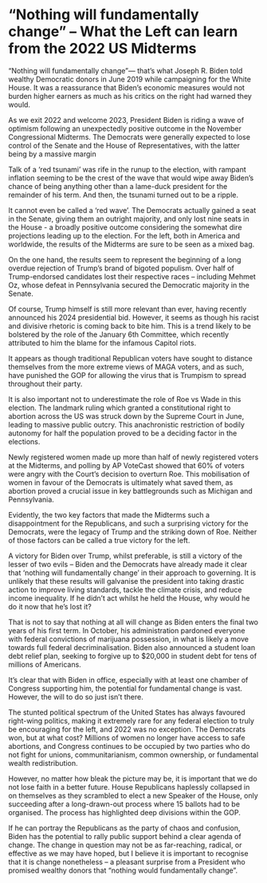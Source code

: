 # “Nothing will fundamentally change” – What the Left can learn from the 2022 US Midterms
 
“Nothing will fundamentally change”— that’s what Joseph R. Biden told wealthy Democratic donors in June 2019 while campaigning for the White House. It was a reassurance that Biden’s economic measures would not burden higher earners as much as his critics on the right had warned they would.   
 
As we exit 2022 and welcome 2023, President Biden is riding a wave of optimism following an unexpectedly positive outcome in the November Congressional Midterms. The Democrats were generally expected to lose control of the Senate and the House of Representatives, with the latter being by a massive margin  
 
Talk of a ‘red tsunami’ was rife in the runup to the election, with rampant inflation seeming to be the crest of the wave that would wipe away Biden’s chance of being anything other than a lame-duck president for the remainder of his term. And then, the tsunami turned out to be a ripple.  
 
It cannot even be called a ‘red wave’. The Democrats actually gained a seat in the Senate, giving them an outright majority, and only lost nine seats in the House - a broadly positive outcome considering the somewhat dire projections leading up to the election. For the left, both in America and worldwide, the results of the Midterms are sure to be seen as a mixed bag.  
 
On the one hand, the results seem to represent the beginning of a long overdue rejection of Trump’s brand of bigoted populism. Over half of Trump-endorsed candidates lost their respective races – including Mehmet Oz, whose defeat in Pennsylvania secured the Democratic majority in the Senate.  
 
Of course, Trump himself is still more relevant than ever, having recently announced his 2024 presidential bid. However, it seems as though his racist and divisive rhetoric is coming back to bite him. This is a trend likely to be bolstered by the role of the January 6th Committee, which recently attributed to him the blame for the infamous Capitol riots.
 
It appears as though traditional Republican voters have sought to distance themselves from the more extreme views of MAGA voters, and as such, have punished the GOP for allowing the virus that is Trumpism to spread throughout their party.  
 
It is also important not to underestimate the role of Roe vs Wade in this election. The landmark ruling which granted a constitutional right to abortion across the US was struck down by the Supreme Court in June, leading to massive public outcry. This anachronistic restriction of bodily autonomy for half the population proved to be a deciding factor in the elections.  
 
Newly registered women made up more than half of newly registered voters at the Midterms, and polling by AP VoteCast showed that 60% of voters were angry with the Court’s decision to overturn Roe. This mobilisation of women in favour of the Democrats is ultimately what saved them, as abortion proved a crucial issue in key battlegrounds such as Michigan and Pennsylvania.  
 
Evidently, the two key factors that made the Midterms such a disappointment for the Republicans, and such a surprising victory for the Democrats, were the legacy of Trump and the striking down of Roe. Neither of those factors can be called a true victory for the left.  
 
A victory for Biden over Trump, whilst preferable, is still a victory of the lesser of two evils – Biden and the Democrats have already made it clear that ‘nothing will fundamentally change’ in their approach to governing. It is unlikely that these results will galvanise the president into taking drastic action to improve living standards, tackle the climate crisis, and reduce income inequality. If he didn’t act whilst he held the House, why would he do it now that he’s lost it? 
 
That is not to say that nothing at all will change as Biden enters the final two years of his first term. In October, his administration pardoned everyone with federal convictions of marijuana possession, in what is likely a move towards full federal decriminalisation. Biden also announced a student loan debt relief plan, seeking to forgive up to \$20,000 in student debt for tens of millions of Americans.  
 
It’s clear that with Biden in office, especially with at least one chamber of Congress supporting him, the potential for fundamental change is vast. However, the will to do so just isn’t there.  
 
The stunted political spectrum of the United States has always favoured right-wing politics, making it extremely rare for any federal election to truly be encouraging for the left, and 2022 was no exception. The Democrats won, but at what cost? Millions of women no longer have access to safe abortions, and Congress continues to be occupied by two parties who do not fight for unions, communitarianism, common ownership, or fundamental wealth redistribution.  
 
However, no matter how bleak the picture may be, it is important that we do not lose faith in a better future. House Republicans haplessly collapsed in on themselves as they scrambled to elect a new Speaker of the House, only succeeding after a long-drawn-out process where 15 ballots had to be organised. The process has highlighted deep divisions within the GOP.  
 
If he can portray the Republicans as the party of chaos and confusion, Biden has the potential to rally public support behind a clear agenda of change. The change in question may not be as far-reaching, radical, or effective as we may have hoped, but I believe it is important to recognise that it is change nonetheless – a pleasant surprise from a President who promised wealthy donors that “nothing would fundamentally change”.  
 
 
